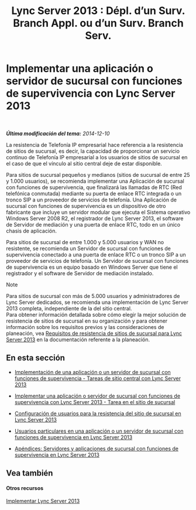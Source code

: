 ﻿---
title: "Lync Server 2013 : Dépl. d’un Surv. Branch Appl. ou d’un Surv. Branch Serv."
TOCTitle: Implementar una aplicación o servidor de sucursal con funciones de supervivencia
ms:assetid: cb780c14-dc5f-41ba-8092-f20ae905bd16
ms:mtpsurl: https://technet.microsoft.com/es-es/library/Gg398849(v=OCS.15)
ms:contentKeyID: 48276696
ms.date: 01/07/2017
mtps_version: v=OCS.15
ms.translationtype: HT
---

# Implementar una aplicación o servidor de sucursal con funciones de supervivencia con Lync Server 2013

 

_**Última modificación del tema:** 2014-12-10_

La resistencia de Telefonía IP empresarial hace referencia a la resistencia de sitios de sucursal, es decir, la capacidad de proporcionar un servicio continuo de Telefonía IP empresarial a los usuarios de sitios de sucursal en el caso de que el vínculo al sitio central deje de estar disponible.

Para sitios de sucursal pequeños y medianos (sitios de sucursal de entre 25 y 1.000 usuarios), se recomienda implementar una Aplicación de sucursal con funciones de supervivencia, que finalizará las llamadas de RTC (Red telefónica conmutada) mediante su puerta de enlace RTC integrada o un tronco SIP a un proveedor de servicios de telefonía. Una Aplicación de sucursal con funciones de supervivencia es un dispositivo de otro fabricante que incluye un servidor modular que ejecuta el Sistema operativo Windows Server 2008 R2, el registrador de Lync Server 2013, el software de Servidor de mediación y una puerta de enlace RTC, todo en un único chasis de aplicación.

Para sitios de sucursal de entre 1.000 y 5.000 usuarios y WAN no resistente, se recomienda un Servidor de sucursal con funciones de supervivencia conectado a una puerta de enlace RTC o un tronco SIP a un proveedor de servicios de telefonía. Un Servidor de sucursal con funciones de supervivencia es un equipo basado en Windows Server que tiene el registrador y el software de Servidor de mediación instalado.


> [!NOTE]
> Para sitios de sucursal con más de 5.000 usuarios y administradores de Lync Server dedicados, se recomienda una implementación de Lync Server 2013 completa, independiente de la del sitio central.<BR>Para obtener información detallada sobre cómo elegir la mejor solución de resistencia de sitios de sucursal en su organización y para obtener información sobre los requisitos previos y las consideraciones de planeación, vea <A href="lync-server-2013-branch-site-resiliency-requirements.md">Requisitos de resistencia de sitios de sucursal para Lync Server 2013</A> en la documentación referente a la planeación.



## En esta sección

  - [Implementación de una aplicación o un servidor de sucursal con funciones de supervivencia - Tareas de sitio central con Lync Server 2013](lync-server-2013-deploying-a-survivable-branch-appliance-or-server-central-site-tasks.md)

  - [Implementar una aplicación o servidor de sucursal con funciones de supervivencia con Lync Server 2013 - Tarea en el sitio de sucursal](lync-server-2013-deploy-a-survivable-branch-appliance-or-server-branch-site-task.md)

  - [Configuración de usuarios para la resistencia del sitio de sucursal en Lync Server 2013](lync-server-2013-configuring-users-for-branch-site-resiliency.md)

  - [Usuarios particulares en una aplicación o un servidor de sucursal con funciones de supervivencia en Lync Server 2013](lync-server-2013-home-users-on-a-survivable-branch-appliance-or-server.md)

  - [Apéndices: Servidores y aplicaciones de sucursal con funciones de supervivencia en Lync Server 2013](lync-server-2013-appendices-survivable-branch-appliances-and-servers.md)

## Vea también

#### Otros recursos

[Implementar Lync Server 2013](lync-server-2013-deploying-lync-server.md)

